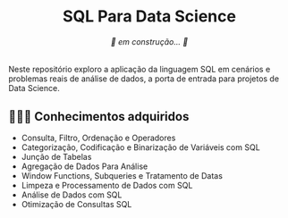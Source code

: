 
<h1 align="center">  SQL Para Data Science </h1>

<h6 align="center"> 
	<i>🚧 em construção... 🚧</i>
</h6>


<p> Neste repositório exploro a aplicação da linguagem SQL em cenários e problemas reais de análise de dados, a porta de entrada para projetos de Data Science.</p>

<h2> 👩🏽‍💻 Conhecimentos adquiridos </h2>

<ul>
    <li> Consulta, Filtro, Ordenação e Operadores</li>
    <li> Categorização, Codificação e Binarização de Variáveis com SQL</li>
    <li> Junção de Tabelas</li>
    <li> Agregação de Dados Para Análise</li>
    <li> Window Functions, Subqueries e Tratamento de Datas</li>
    <li> Limpeza e Processamento de Dados com SQL</li>
    <li> Análise de Dados com SQL</li>
    <li> Otimização de Consultas SQL</li>
</ul>

